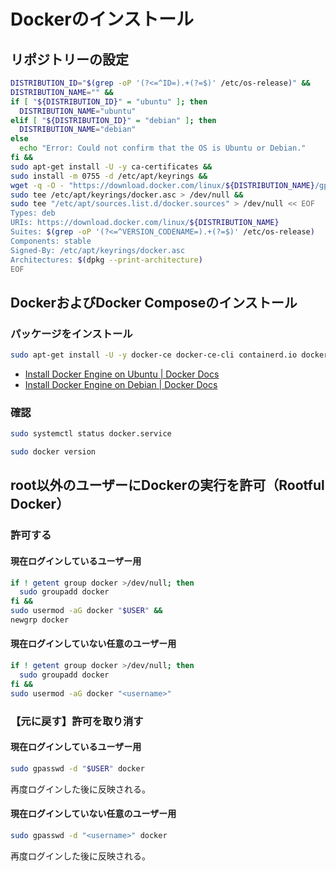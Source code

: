 # Dockerのインストール
## リポジトリーの設定
```sh
DISTRIBUTION_ID="$(grep -oP '(?<=^ID=).+(?=$)' /etc/os-release)" &&
DISTRIBUTION_NAME="" &&
if [ "${DISTRIBUTION_ID}" = "ubuntu" ]; then
  DISTRIBUTION_NAME="ubuntu"
elif [ "${DISTRIBUTION_ID}" = "debian" ]; then
  DISTRIBUTION_NAME="debian"
else
  echo "Error: Could not confirm that the OS is Ubuntu or Debian."
fi &&
sudo apt-get install -U -y ca-certificates &&
sudo install -m 0755 -d /etc/apt/keyrings &&
wget -q -O - "https://download.docker.com/linux/${DISTRIBUTION_NAME}/gpg" | \
sudo tee /etc/apt/keyrings/docker.asc > /dev/null &&
sudo tee "/etc/apt/sources.list.d/docker.sources" > /dev/null << EOF
Types: deb
URIs: https://download.docker.com/linux/${DISTRIBUTION_NAME}
Suites: $(grep -oP '(?<=^VERSION_CODENAME=).+(?=$)' /etc/os-release)
Components: stable
Signed-By: /etc/apt/keyrings/docker.asc
Architectures: $(dpkg --print-architecture)
EOF
```

## DockerおよびDocker Composeのインストール
### パッケージをインストール
```sh
sudo apt-get install -U -y docker-ce docker-ce-cli containerd.io docker-buildx-plugin docker-compose-plugin
```
- [Install Docker Engine on Ubuntu | Docker Docs](https://docs.docker.com/engine/install/ubuntu/)
- [Install Docker Engine on Debian | Docker Docs](https://docs.docker.com/engine/install/debian/)

### 確認
```sh
sudo systemctl status docker.service

sudo docker version
```

## root以外のユーザーにDockerの実行を許可（Rootful Docker）
### 許可する
#### 現在ログインしているユーザー用
```sh
if ! getent group docker >/dev/null; then
  sudo groupadd docker
fi &&
sudo usermod -aG docker "$USER" &&
newgrp docker
```

#### 現在ログインしていない任意のユーザー用
```sh
if ! getent group docker >/dev/null; then
  sudo groupadd docker
fi &&
sudo usermod -aG docker "<username>"
```

### 【元に戻す】許可を取り消す
#### 現在ログインしているユーザー用
```sh
sudo gpasswd -d "$USER" docker
```
再度ログインした後に反映される。

#### 現在ログインしていない任意のユーザー用
```sh
sudo gpasswd -d "<username>" docker
```
再度ログインした後に反映される。
